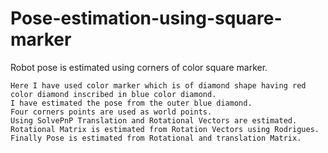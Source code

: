 # Pose-estimation-using-square-marker
Robot pose is estimated using corners of color square marker.

    Here I have used color marker which is of diamond shape having red color diamond inscribed in blue color diamond.
    I have estimated the pose from the outer blue diamond.   
    Four corners points are used as world points.
    Using SolvePnP Translation and Rotational Vectors are estimated.
    Rotational Matrix is estimated from Rotation Vectors using Rodrigues.
    Finally Pose is estimated from Rotational and translation Matrix.
